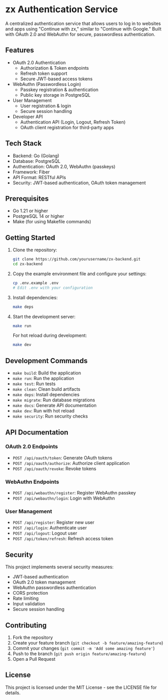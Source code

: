 # zx Authentication Service

A centralized authentication service that allows users to log in to websites and apps using "Continue with zx," similar to "Continue with Google." Built with OAuth 2.0 and WebAuthn for secure, passwordless authentication.

## Features

- OAuth 2.0 Authentication
  - Authorization & Token endpoints
  - Refresh token support
  - Secure JWT-based access tokens
- WebAuthn (Passwordless Login)
  - Passkey registration & authentication
  - Public key storage in PostgreSQL
- User Management
  - User registration & login
  - Secure session handling
- Developer API
  - Authentication API (Login, Logout, Refresh Token)
  - OAuth client registration for third-party apps

## Tech Stack

- Backend: Go (Golang)
- Database: PostgreSQL
- Authentication: OAuth 2.0, WebAuthn (passkeys)
- Framework: Fiber
- API Format: RESTful APIs
- Security: JWT-based authentication, OAuth token management

## Prerequisites

- Go 1.21 or higher
- PostgreSQL 14 or higher
- Make (for using Makefile commands)

## Getting Started

1. Clone the repository:
   ```bash
   git clone https://github.com/yourusername/zx-backend.git
   cd zx-backend
   ```

2. Copy the example environment file and configure your settings:
   ```bash
   cp .env.example .env
   # Edit .env with your configuration
   ```

3. Install dependencies:
   ```bash
   make deps
   ```

4. Start the development server:
   ```bash
   make run
   ```

   For hot reload during development:
   ```bash
   make dev
   ```

## Development Commands

- `make build`: Build the application
- `make run`: Run the application
- `make test`: Run tests
- `make clean`: Clean build artifacts
- `make deps`: Install dependencies
- `make migrate`: Run database migrations
- `make docs`: Generate API documentation
- `make dev`: Run with hot reload
- `make security`: Run security checks

## API Documentation

### OAuth 2.0 Endpoints

- `POST /api/oauth/token`: Generate OAuth tokens
- `POST /api/oauth/authorize`: Authorize client application
- `POST /api/oauth/revoke`: Revoke tokens

### WebAuthn Endpoints

- `POST /api/webauthn/register`: Register WebAuthn passkey
- `POST /api/webauthn/login`: Login with WebAuthn

### User Management

- `POST /api/register`: Register new user
- `POST /api/login`: Authenticate user
- `POST /api/logout`: Logout user
- `POST /api/token/refresh`: Refresh access token

## Security

This project implements several security measures:

- JWT-based authentication
- OAuth 2.0 token management
- WebAuthn passwordless authentication
- CORS protection
- Rate limiting
- Input validation
- Secure session handling

## Contributing

1. Fork the repository
2. Create your feature branch (`git checkout -b feature/amazing-feature`)
3. Commit your changes (`git commit -m 'Add some amazing feature'`)
4. Push to the branch (`git push origin feature/amazing-feature`)
5. Open a Pull Request

## License

This project is licensed under the MIT License - see the LICENSE file for details. 